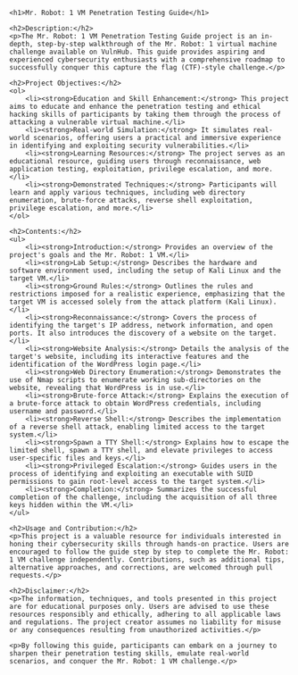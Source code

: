 
    <h1>Mr. Robot: 1 VM Penetration Testing Guide</h1>

    <h2>Description:</h2>
    <p>The Mr. Robot: 1 VM Penetration Testing Guide project is an in-depth, step-by-step walkthrough of the Mr. Robot: 1 virtual machine challenge available on VulnHub. This guide provides aspiring and experienced cybersecurity enthusiasts with a comprehensive roadmap to successfully conquer this capture the flag (CTF)-style challenge.</p>

    <h2>Project Objectives:</h2>
    <ol>
        <li><strong>Education and Skill Enhancement:</strong> This project aims to educate and enhance the penetration testing and ethical hacking skills of participants by taking them through the process of attacking a vulnerable virtual machine.</li>
        <li><strong>Real-world Simulation:</strong> It simulates real-world scenarios, offering users a practical and immersive experience in identifying and exploiting security vulnerabilities.</li>
        <li><strong>Learning Resources:</strong> The project serves as an educational resource, guiding users through reconnaissance, web application testing, exploitation, privilege escalation, and more.</li>
        <li><strong>Demonstrated Techniques:</strong> Participants will learn and apply various techniques, including web directory enumeration, brute-force attacks, reverse shell exploitation, privilege escalation, and more.</li>
    </ol>

    <h2>Contents:</h2>
    <ul>
        <li><strong>Introduction:</strong> Provides an overview of the project's goals and the Mr. Robot: 1 VM.</li>
        <li><strong>Lab Setup:</strong> Describes the hardware and software environment used, including the setup of Kali Linux and the target VM.</li>
        <li><strong>Ground Rules:</strong> Outlines the rules and restrictions imposed for a realistic experience, emphasizing that the target VM is accessed solely from the attack platform (Kali Linux).</li>
        <li><strong>Reconnaissance:</strong> Covers the process of identifying the target's IP address, network information, and open ports. It also introduces the discovery of a website on the target.</li>
        <li><strong>Website Analysis:</strong> Details the analysis of the target's website, including its interactive features and the identification of the WordPress login page.</li>
        <li><strong>Web Directory Enumeration:</strong> Demonstrates the use of Nmap scripts to enumerate working sub-directories on the website, revealing that WordPress is in use.</li>
        <li><strong>Brute-force Attack:</strong> Explains the execution of a brute-force attack to obtain WordPress credentials, including username and password.</li>
        <li><strong>Reverse Shell:</strong> Describes the implementation of a reverse shell attack, enabling limited access to the target system.</li>
        <li><strong>Spawn a TTY Shell:</strong> Explains how to escape the limited shell, spawn a TTY shell, and elevate privileges to access user-specific files and keys.</li>
        <li><strong>Privileged Escalation:</strong> Guides users in the process of identifying and exploiting an executable with SUID permissions to gain root-level access to the target system.</li>
        <li><strong>Completion:</strong> Summarizes the successful completion of the challenge, including the acquisition of all three keys hidden within the VM.</li>
    </ul>

    <h2>Usage and Contribution:</h2>
    <p>This project is a valuable resource for individuals interested in honing their cybersecurity skills through hands-on practice. Users are encouraged to follow the guide step by step to complete the Mr. Robot: 1 VM challenge independently. Contributions, such as additional tips, alternative approaches, and corrections, are welcomed through pull requests.</p>

    <h2>Disclaimer:</h2>
    <p>The information, techniques, and tools presented in this project are for educational purposes only. Users are advised to use these resources responsibly and ethically, adhering to all applicable laws and regulations. The project creator assumes no liability for misuse or any consequences resulting from unauthorized activities.</p>

    <p>By following this guide, participants can embark on a journey to sharpen their penetration testing skills, emulate real-world scenarios, and conquer the Mr. Robot: 1 VM challenge.</p>

